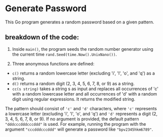 # Generate Password
This Go program generates a random password based on a given pattern. 

## breakdown of the code:
1. Inside `main()`, the program seeds the random number generator using the current time `rand.Seed(time.Now().UnixNano())`.

2. Three anonymous functions are defined:
- `c()` returns a random lowercase letter (excluding 'i', 'l', 'o', and 'q') as a string.
- `d()` returns a random digit (2, 3, 4, 5, 6, 7, 8, or 9) as a string.
- `cc(s string)` takes a string s as input and replaces all occurrences of 'c' with a random lowercase letter and all occurrences of 'd' with a random digit using regular expressions. It returns the modified string.

The pattern should consist of `'c'` and `'d'` characters, where `'c'` represents a lowercase letter (excluding 'i', 'l', 'o', and 'q') 
and `'d'` represents a digit (2, 3, 4, 5, 6, 7, 8, or 9). If no argument is provided, the default pattern `"dddcccdddcccddd"` is used.
For example, running the program with the argument `"cccdddcccddd"` will generate a password like `"bpv2345hkm6789"`.